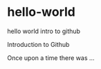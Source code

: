 # hello-world
hello world intro to github

Introduction to Github 

Once upon a time there was ... 
